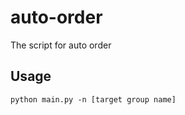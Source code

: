 # auto-order
The script for auto order

## Usage
```shell
python main.py -n [target group name]
```
